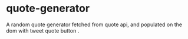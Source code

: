 # quote-generator
A random quote generator fetched from quote api,  and populated on the dom with tweet quote button .
